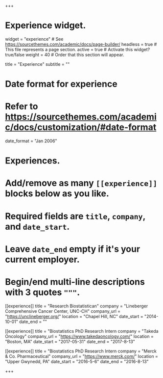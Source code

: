 +++
# Experience widget.
widget = "experience"  # See https://sourcethemes.com/academic/docs/page-builder/
headless = true  # This file represents a page section.
active = true  # Activate this widget? true/false
weight = 40  # Order that this section will appear.

title = "Experience"
subtitle = ""

# Date format for experience
#   Refer to https://sourcethemes.com/academic/docs/customization/#date-format
date_format = "Jan 2006"

# Experiences.
#   Add/remove as many `[[experience]]` blocks below as you like.
#   Required fields are `title`, `company`, and `date_start`.
#   Leave `date_end` empty if it's your current employer.
#   Begin/end multi-line descriptions with 3 quotes `"""`.
[[experience]]
  title = "Research Biostatistican"
  company = "Lineberger Comprehensive Cancer Center, UNC-CH"
  company_url = "https://unclineberger.org/"
  location = "Chapel Hill, NC"
  date_start = "2014-10-01"
  date_end = ""


[[experience]]
  title = "Biostatistics PhD Research Intern
  company = "Takeda Oncology"
  company_url = "https://www.takedaoncology.com/"
  location = "Boston, MA"
  date_start = "2017-05-31"
  date_end = "2017-8-13"

  
  [[experience]]
  title = "Biostatistics PhD Research Intern
  company = "Merck & Co. Pharmaceutical"
  company_url = "https://www.merck.com/"
  location = "Upper Gwynedd, PA"
  date_start = "2016-5-6"
  date_end = "2016-8-13"

+++
